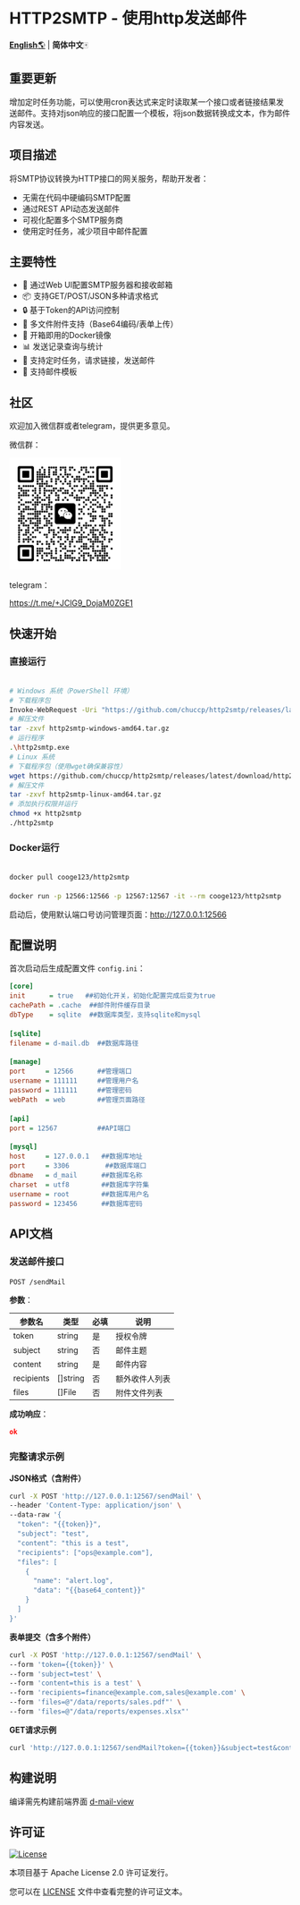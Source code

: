 # HTTP2SMTP - 使用http发送邮件

[**English**🌎](./README.md) | **简体中文**🀄

## 重要更新

增加定时任务功能，可以使用cron表达式来定时读取某一个接口或者链接结果发送邮件。支持对json响应的接口配置一个模板，将json数据转换成文本，作为邮件内容发送。

## 项目描述

将SMTP协议转换为HTTP接口的网关服务，帮助开发者：

- 无需在代码中硬编码SMTP配置
- 通过REST API动态发送邮件
- 可视化配置多个SMTP服务商
- 使用定时任务，减少项目中邮件配置

## 主要特性

- 🚀 通过Web UI配置SMTP服务器和接收邮箱
- 📦 支持GET/POST/JSON多种请求格式
- 🔒 基于Token的API访问控制
- 📎 多文件附件支持（Base64编码/表单上传）
- 🐳 开箱即用的Docker镜像
- 📊 发送记录查询与统计
- 📅 支持定时任务，请求链接，发送邮件
- 📧 支持邮件模板

## 社区
欢迎加入微信群或者telegram，提供更多意见。

微信群：

<img src="https://github.com/chuccp/http2smtp/blob/main/image/WeChat.png?raw=true" alt="WebChat" width="200">

telegram：

https://t.me/+JClG9_DojaM0ZGE1

## 快速开始

### 直接运行

```bash

# Windows 系统（PowerShell 环境）
# 下载程序包
Invoke-WebRequest -Uri "https://github.com/chuccp/http2smtp/releases/latest/download/http2smtp-windows-amd64.tar.gz" -OutFile "http2smtp-windows-amd64.tar.gz"
# 解压文件
tar -zxvf http2smtp-windows-amd64.tar.gz
# 运行程序 
.\http2smtp.exe
# Linux 系统
# 下载程序包（使用wget确保兼容性）
wget https://github.com/chuccp/http2smtp/releases/latest/download/http2smtp-linux-amd64.tar.gz
# 解压文件
tar -zxvf http2smtp-linux-amd64.tar.gz
# 添加执行权限并运行
chmod +x http2smtp
./http2smtp
```

### Docker运行

```bash

docker pull cooge123/http2smtp

docker run -p 12566:12566 -p 12567:12567 -it --rm cooge123/http2smtp

```
启动后，使用默认端口号访问管理页面：http://127.0.0.1:12566

## 配置说明

首次启动后生成配置文件 `config.ini`：

```ini
[core]
init      = true   ##初始化开关，初始化配置完成后变为true 
cachePath = .cache  ##邮件附件缓存目录
dbType    = sqlite  ##数据库类型，支持sqlite和mysql

[sqlite]
filename = d-mail.db  ##数据库路径

[manage]
port     = 12566      ##管理端口   
username = 111111     ##管理用户名    
password = 111111     ##管理密码
webPath  = web        ##管理页面路径

[api]
port = 12567          ##API端口    

[mysql]
host     = 127.0.0.1   ##数据库地址
port     = 3306         ##数据库端口
dbname   = d_mail      ##数据库名称
charset  = utf8        ##数据库字符集
username = root        ##数据库用户名
password = 123456      ##数据库密码
```

## API文档

### 发送邮件接口

`POST /sendMail`

**参数**：

| 参数名        | 类型       | 必填 | 说明      |
|------------|----------|----|---------|
| token      | string   | 是  | 授权令牌    |
| subject    | string   | 否  | 邮件主题    |
| content    | string   | 是  | 邮件内容    |
| recipients | []string | 否  | 额外收件人列表 |
| files      | []File   | 否  | 附件文件列表  |

**成功响应**：

```json
ok
```

### 完整请求示例

**JSON格式（含附件）**

```bash
curl -X POST 'http://127.0.0.1:12567/sendMail' \
--header 'Content-Type: application/json' \
--data-raw '{
  "token": "{{token}}",
  "subject": "test",
  "content": "this is a test",
  "recipients": ["ops@example.com"],
  "files": [
    {
      "name": "alert.log",
      "data": "{{base64_content}}"
    }
  ]
}'
```

**表单提交（含多个附件）**

```bash
curl -X POST 'http://127.0.0.1:12567/sendMail' \
--form 'token={{token}}' \
--form 'subject=test' \
--form 'content=this is a test' \
--form 'recipients=finance@example.com,sales@example.com' \
--form 'files=@"/data/reports/sales.pdf"' \
--form 'files=@"/data/reports/expenses.xlsx"'
```

**GET请求示例**

```bash
curl 'http://127.0.0.1:12567/sendMail?token={{token}}&subject=test&content=this%20is%20a%20test&recipients=aaa@mail.com,bbb@mail.com'
```





## 构建说明

编译需先构建前端界面 [d-mail-view](https://github.com/chuccp/d-mail-view)



## 许可证

[![License](https://img.shields.io/badge/license-Apache%202.0-blue.svg)](https://github.com/chuccp/http2smtp/blob/main/LICENSE)

本项目基于 Apache License 2.0 许可证发行。

您可以在 [LICENSE](./LICENSE) 文件中查看完整的许可证文本。











        